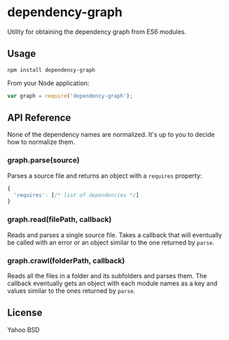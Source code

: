 dependency-graph
================

Utility for obtaining the dependency graph from ES6 modules.

Usage
-----

```
npm install dependency-graph
```

From your Node application:

```js
var graph = require('dependency-graph');
```

API Reference
-------------

None of the dependency names are normalized. It's up to you to decide how to
normalize them.

### graph.parse(source)
Parses a source file and returns an object with a `requires` property:
```js
{
  'requires': [/* list of dependencies */]
}
```

### graph.read(filePath, callback)
Reads and parses a single source file. Takes a callback that will eventually be
called with an error or an object similar to the one returned by `parse`.

### graph.crawl(folderPath, callback)
Reads all the files in a folder and its subfolders and parses them. The callback
eventually gets an object with each module names as a key and values similar to
the ones returned by `parse`.

License
-------

Yahoo BSD
